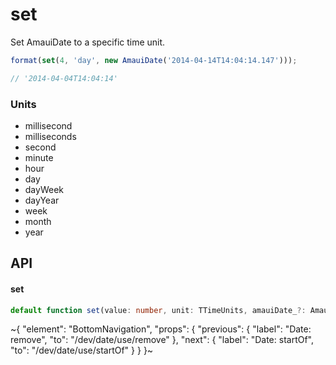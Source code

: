 
# set

Set AmauiDate to a specific time unit.

```ts
format(set(4, 'day', new AmauiDate('2014-04-14T14:04:14.147')));

// '2014-04-04T14:04:14'
```

### Units

- millisecond
- milliseconds
- second
- minute
- hour
- day
- dayWeek
- dayYear
- week
- month
- year

## API

#### set

```ts
default function set(value: number, unit: TTimeUnits, amauiDate_?: AmauiDate): AmauiDate;
```


~{
  "element": "BottomNavigation",
  "props": {
    "previous": {
      "label": "Date: remove",
      "to": "/dev/date/use/remove"
    },
    "next": {
      "label": "Date: startOf",
      "to": "/dev/date/use/startOf"
    }
  }
}~
